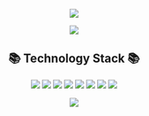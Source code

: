 <p align="center"><img src="https://capsule-render.vercel.app/api?type=waving&color=0:eadd97,100:e79997&height=200&section=header&text=Hi%20there!%20I'm%20a%20growing%20developer&fontSize=50&fontColor=ffffff&animation=twinkling"/></p>
<p align="center"><img src="https://capsule-render.vercel.app/api?type=waving&color=0:eadd97,100:e79997&height=200&section=header&text=capsule%20render&fontSize=90" />

<h2 align="center">📚 Technology Stack 📚</h2>

<p align="center"><img src="https://img.shields.io/badge/git-%23F05033.svg?style=for-the-badge&logo=git&logoColor=white"/> <img src="https://img.shields.io/badge/html5-%23E34F26.svg?style=for-the-badge&logo=html5&logoColor=white"/> <img src="https://img.shields.io/badge/java-%23ED8B00.svg?style=for-the-badge&logo=java&logoColor=white"/> <img src="https://img.shields.io/badge/c%23-%23239120.svg?style=for-the-badge&logo=c-sharp&logoColor=white"/> <img src="https://img.shields.io/badge/c-%2300599C.svg?style=for-the-badge&logo=c&logoColor=white"/> <img src="https://img.shields.io/badge/c++-%2300599C.svg?style=for-the-badge&logo=c%2B%2B&logoColor=white"/> <img src="https://img.shields.io/badge/python-3670A0?style=for-the-badge&logo=python&logoColor=ffdd54"/> <img src="https://img.shields.io/badge/github-%23121011.svg?style=for-the-badge&logo=github&logoColor=white"/></p>

<p align="center"><img src="https://capsule-render.vercel.app/api?type=Soft&reversal=true&color=0:f0bfbd,100:f2e8bd&height=150&section"/></p>
